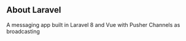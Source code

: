 

## About Laravel

A messaging app built in Laravel 8 and Vue with Pusher Channels as broadcasting

